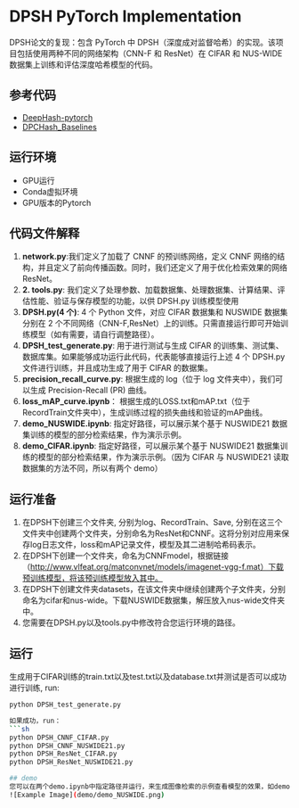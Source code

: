 # DPSH PyTorch Implementation

DPSH论文的复现：包含 PyTorch 中 DPSH（深度成对监督哈希）的实现。该项目包括使用两种不同的网络架构（CNN-F 和 ResNet）在 CIFAR 和 NUS-WIDE 数据集上训练和评估深度哈希模型的代码。

## 参考代码
- [DeepHash-pytorch](https://github.com/swuxyj/DeepHash-pytorch)
- [DPCHash_Baselines](https://github.com/Huenao/DPCHash_Baselines)

## 运行环境
- GPU运行
- Conda虚拟环境
- GPU版本的Pytorch

## 代码文件解释
1. **network.py**:我们定义了加载了 CNNF 的预训练网络，定义 CNNF 网络的结构，并且定义了前向传播函数。同时，我们还定义了用于优化检索效果的网络ResNet。
2. **2.	tools.py**: 我们定义了处理参数、加载数据集、处理数据集、计算结果、评估性能、验证与保存模型的功能，以供 DPSH.py 训练模型使用
3. **DPSH.py(4 个)**: 4 个 Python 文件，对应 CIFAR 数据集和 NUSWIDE 数据集分别在 2 个不同网络（CNN-F,ResNet）上的训练。只需直接运行即可开始训练模型（如有需要，请自行调整路径）。
4. **DPSH_test_generate.py**: 用于进行测试与生成 CIFAR 的训练集、测试集、数据库集。如果能够成功运行此代码，代表能够直接运行上述 4 个 DPSH.py 文件进行训练，并且成功生成了用于 CIFAR 的数据集。
5. **precision_recall_curve.py**: 根据生成的 log（位于 log 文件夹中），我们可以生成 Precision-Recall (PR) 曲线。
6. **loss_mAP_curve.ipynb**： 根据生成的LOSS.txt和mAP.txt（位于RecordTrain文件夹中），生成训练过程的损失曲线和验证的mAP曲线。
7. **demo_NUSWIDE.ipynb**: 指定好路径，可以展示某个基于 NUSWIDE21 数据集训练的模型的部分检索结果，作为演示示例。
8.	**demo_CIFAR.ipynb**: 指定好路径，可以展示某个基于 NUSWIDE21 数据集训练的模型的部分检索结果，作为演示示例。（因为 CIFAR 与 NUSWIDE21 读取数据集的方法不同，所以有两个 demo）


## 运行准备
1.	在DPSH下创建三个文件夹, 分别为log、RecordTrain、Save, 分别在这三个文件夹中创建两个文件夹，分别命名为ResNet和CNNF。这将分别对应用来保存log日志文件，loss和mAP记录文件，模型及其二进制哈希码表示。
2.	在DPSH下创建一个文件夹，命名为CNNFmodel，根据链接（http://www.vlfeat.org/matconvnet/models/imagenet-vgg-f.mat）下载预训练模型，将该预训练模型放入其中。
3.	在DPSH下创建文件夹datasets，在该文件夹中继续创建两个子文件夹，分别命名为cifar和nus-wide。下载NUSWIDE数据集，解压放入nus-wide文件夹中。
4.	您需要在DPSH.py以及tools.py中修改符合您运行环境的路径。


## 运行

生成用于CIFAR训练的train.txt以及test.txt以及database.txt并测试是否可以成功进行训练, run:
```sh
python DPSH_test_generate.py

如果成功，run：
```sh
python DPSH_CNNF_CIFAR.py
python DPSH_CNNF_NUSWIDE21.py
python DPSH_ResNet_CIFAR.py
python DPSH_ResNet_NUSWIDE21.py

## demo
您可以在两个demo.ipynb中指定路径并运行，来生成图像检索的示例查看模型的效果，如demo里的两个png。
![Example Image](demo/demo_NUSWIDE.png)

